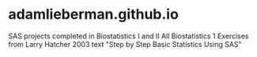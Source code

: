 # adamlieberman.github.io
SAS projects completed in Biostatistics I and II
All Biostatistics 1 Exercises from Larry Hatcher 2003 text "Step by Step Basic Statistics Using SAS"
